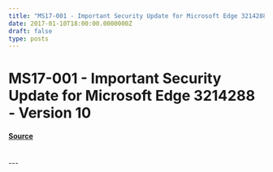 ```yaml
---
title: "MS17-001 - Important Security Update for Microsoft Edge 3214288 - Version 10"
date: 2017-01-10T18:00:00.0000000Z
draft: false
type: posts
---
```

# MS17-001 - Important Security Update for Microsoft Edge 3214288 - Version 10









#### [Source](https://technet.microsoft.com/en-us/library/security/MS17-001)

<br/>
---
